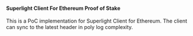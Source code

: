#### Superlight Client For Ethereum Proof of Stake

This is a PoC implementation for Superlight Client for Ethereum. The client can sync to the latest header in poly log complexity.


